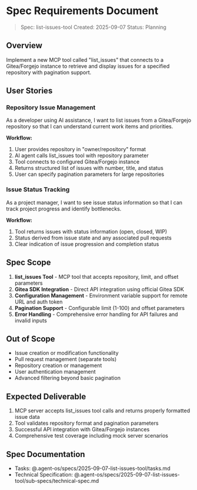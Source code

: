 # Spec Requirements Document

> Spec: list-issues-tool
> Created: 2025-09-07
> Status: Planning

## Overview
Implement a new MCP tool called "list_issues" that connects to a Gitea/Forgejo instance to retrieve and display issues for a specified repository with pagination support.

## User Stories

### Repository Issue Management
As a developer using AI assistance, I want to list issues from a Gitea/Forgejo repository so that I can understand current work items and priorities.

**Workflow:**
1. User provides repository in "owner/repository" format
2. AI agent calls list_issues tool with repository parameter
3. Tool connects to configured Gitea/Forgejo instance
4. Returns structured list of issues with number, title, and status
5. User can specify pagination parameters for large repositories

### Issue Status Tracking
As a project manager, I want to see issue status information so that I can track project progress and identify bottlenecks.

**Workflow:**
1. Tool returns issues with status information (open, closed, WIP)
2. Status derived from issue state and any associated pull requests
3. Clear indication of issue progression and completion status

## Spec Scope

1. **list_issues Tool** - MCP tool that accepts repository, limit, and offset parameters
2. **Gitea SDK Integration** - Direct API integration using official Gitea SDK
3. **Configuration Management** - Environment variable support for remote URL and auth token
4. **Pagination Support** - Configurable limit (1-100) and offset parameters
5. **Error Handling** - Comprehensive error handling for API failures and invalid inputs

## Out of Scope

- Issue creation or modification functionality
- Pull request management (separate tools)
- Repository creation or management
- User authentication management
- Advanced filtering beyond basic pagination

## Expected Deliverable

1. MCP server accepts list_issues tool calls and returns properly formatted issue data
2. Tool validates repository format and pagination parameters
3. Successful API integration with Gitea/Forgejo instances
4. Comprehensive test coverage including mock server scenarios

## Spec Documentation

- Tasks: @.agent-os/specs/2025-09-07-list-issues-tool/tasks.md
- Technical Specification: @.agent-os/specs/2025-09-07-list-issues-tool/sub-specs/technical-spec.md